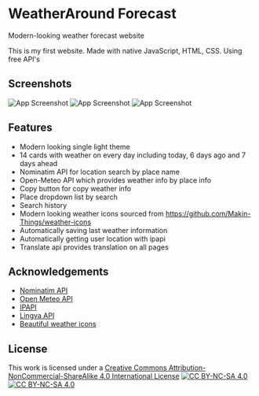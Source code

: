 # WeatherAround Forecast
Modern-looking weather forecast website

This is my first website. Made with native JavaScript, HTML, CSS. Using free API's

## Screenshots
![App Screenshot](https://i.ibb.co/4g17pfj/image.png)
![App Screenshot](https://i.ibb.co/Jk5JB7P/image.png)
![App Screenshot](https://i.ibb.co/b7M0QDh/image.png)

## Features

- Modern looking single light theme
- 14 cards with weather on every day including today, 6 days ago and 7 days ahead
- Nominatim API for location search by place name
- Open-Meteo API which provides weather info by place info
- Copy button for copy weather info
- Place dropdown list by search
- Search history
- Modern looking weather icons sourced from https://github.com/Makin-Things/weather-icons
- Automatically saving last weather information
- Automatically getting user location with ipapi
- Translate api provides translation on all pages

## Acknowledgements

 - [Nominatim API](https://nominatim.org/)
 - [Open Meteo API](https://open-meteo.com/)
 - [IPAPI](https://ipapi.co/)
 - [Lingva API](https://github.com/thedaviddelta/lingva-translate)
 - [Beautiful weather icons](https://github.com/Makin-Things/weather-icons)



## License

This work is licensed under a
[Creative Commons Attribution-NonCommercial-ShareAlike 4.0 International License][cc-by-nc-sa]
[![CC BY-NC-SA 4.0][cc-by-nc-sa-shield]][cc-by-nc-sa]
[![CC BY-NC-SA 4.0][cc-by-nc-sa-image]][cc-by-nc-sa]

[cc-by-nc-sa]: http://creativecommons.org/licenses/by-nc-sa/4.0/
[cc-by-nc-sa-image]: https://licensebuttons.net/l/by-nc-sa/4.0/88x31.png
[cc-by-nc-sa-shield]: https://img.shields.io/badge/License-CC%20BY--NC--SA%204.0-lightgrey.svg
